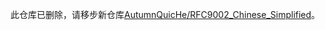 此仓库已删除，请移步新仓库[AutumnQuicHe/RFC9002_Chinese_Simplified](https://github.com/AutumnQuicHe/RFC9002_Chinese_Simplified)。
